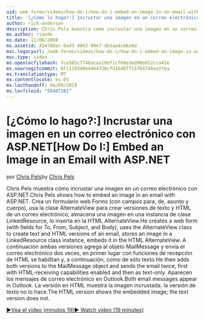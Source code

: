 ```yaml
---
uid: web-forms/videos/how-do-i/how-do-i-embed-an-image-in-an-email-with-aspnet
title: '[¿Cómo lo hago?:] Incrustar una imagen en un correo electrónico con ASP.NET | Microsoft Docs'
author: rick-anderson
description: Chris Pels muestra cómo incrustar una imagen en un correo electrónico con ASP.NET. Crea un formulario web Forms (con campos para, de, asunto y cuerpo), se usa el AlternateView...
ms.author: riande
ms.date: 11/06/2008
ms.assetid: 424788ac-0a43-4063-99e7-db5aa4c66a9d
msc.legacyurl: /web-forms/videos/how-do-i/how-do-i-embed-an-image-in-an-email-with-aspnet
msc.type: video
ms.openlocfilehash: fce565c7746acaa10ef1cf68e3ed98e052cca43e
ms.sourcegitcommit: 0f1119340e4464720cfd16d0ff15764746ea1fea
ms.translationtype: MT
ms.contentlocale: es-ES
ms.lasthandoff: 04/09/2019
ms.locfileid: "59407281"
---
```

# <a name="how-do-i-embed-an-image-in-an-email-with-aspnet"></a><span data-ttu-id="2992d-104">[¿Cómo lo hago?:] Incrustar una imagen en un correo electrónico con ASP.NET</span><span class="sxs-lookup"><span data-stu-id="2992d-104">[How Do I:] Embed an Image in an Email with ASP.NET</span></span>

<span data-ttu-id="2992d-105">por [Chris Pels](https://twitter.com/chrispels)</span><span class="sxs-lookup"><span data-stu-id="2992d-105">by [Chris Pels](https://twitter.com/chrispels)</span></span>

<span data-ttu-id="2992d-106">Chris Pels muestra cómo incrustar una imagen en un correo electrónico con ASP.NET.</span><span class="sxs-lookup"><span data-stu-id="2992d-106">Chris Pels shows how to embed an image in an email with ASP.NET.</span></span> <span data-ttu-id="2992d-107">Crea un formulario web Forms (con campos para, de, asunto y cuerpo), usa la clase AlternateView para crear versiones de texto y HTML de un correo electrónico, almacena una imagen en una instancia de clase LinkedResource, lo inserta en la HTML AlternateView.</span><span class="sxs-lookup"><span data-stu-id="2992d-107">He creates a web form (with fields for To, From, Subject, and Body), uses the AlternateView class to create text and HTML versions of an email, stores an image in a LinkedResource class instance, embeds it in the HTML AlternateView.</span></span> <span data-ttu-id="2992d-108">A continuación ambas versiones agrega al objeto MailMessage y envía el correo electrónico dos veces, en primer lugar con funciones de recepción de HTML se habilitan y, a continuación, como de sólo texto.</span><span class="sxs-lookup"><span data-stu-id="2992d-108">He then adds both versions to the MailMessage object and sends the email twice, first with HTML-receiving capabilities enabled and then as text-only.</span></span> <span data-ttu-id="2992d-109">Aparecen los mensajes de correo electrónico en Outlook.</span><span class="sxs-lookup"><span data-stu-id="2992d-109">Both email messages appear in Outlook.</span></span> <span data-ttu-id="2992d-110">La versión en HTML muestra la imagen incrustada. la versión de texto no lo hace.</span><span class="sxs-lookup"><span data-stu-id="2992d-110">The HTML version shows the embedded image; the text version does not.</span></span>

[<span data-ttu-id="2992d-111">&#9654;Vea el vídeo (minutos 19)</span><span class="sxs-lookup"><span data-stu-id="2992d-111">&#9654; Watch video (19 minutes)</span></span>](https://channel9.msdn.com/Blogs/ASP-NET-Site-Videos/how-do-i-embed-an-image-in-an-email-with-aspnet)
